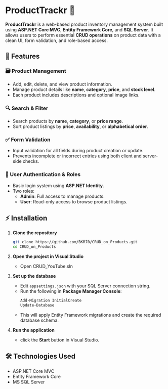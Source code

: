 # ProductTrackr 🚀
**ProductTrackr** is a web-based product inventory management system built using **ASP.NET Core MVC**, **Entity Framework Core**, and **SQL Server**. It allows users to perform essential **CRUD operations** on product data with a clean UI, form validation, and role-based access.

## 🚀 Features

### 🗃️ Product Management  
- Add, edit, delete, and view product information.  
- Manage product details like **name**, **category**, **price**, and **stock level**.  
- Each product includes descriptions and optional image links.

### 🔍 Search & Filter  
- Search products by **name**, **category**, or **price range**.  
- Sort product listings by **price**, **availability**, or **alphabetical order**.  

### ✅ Form Validation  
- Input validation for all fields during product creation or update.  
- Prevents incomplete or incorrect entries using both client and server-side checks.

### 👤 User Authentication & Roles  
- Basic login system using **ASP.NET Identity**.  
- Two roles:  
  - **Admin**: Full access to manage products.  
  - **User**: Read-only access to browse product listings.

## ⚡ Installation
1. **Clone the repository**
   ```bash
   git clone https://github.com/BKR70/CRUD_on_Products.git
   cd CRUD_on_Products

2. **Open the project in Visual Studio**
   - Open CRUD_YouTube.sln
    
3. **Set up the database**
   - Edit `appsettings.json` with your SQL Server connection string.
   - Run the following in **Package Manager Console**:
     ```bash
     Add-Migration InitialCreate
     Update-Database
     ```
   - This will apply Entity Framework migrations and create the required database schema.
     
4. **Run the application**
   - click the **Start** button in Visual Studio.

## 🛠️ Technologies Used
   -    ASP.NET Core MVC
   -    Entity Framework Core
   -    MS SQL Server
